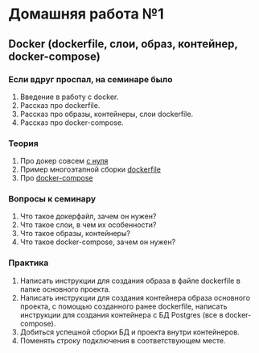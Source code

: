 # Домашняя работа №1

## Docker (dockerfile, слои, образ, контейнер, docker-compose)

### Если вдруг проспал, на семинаре было
1) Введение в работу с docker.
2) Рассказ про dockerfile.
3) Рассказ про образы, контейнеры, слои dockerfile.
4) Рассказ про docker-compose.

### Теория
1. Про докер совсем [с нуля](https://habr.com/ru/articles/346634/)
2. Пример многоэтапной сборки [dockerfile](https://habr.com/ru/articles/713942/)
3. Про [docker-compose](https://learn.microsoft.com/en-us/dotnet/architecture/microservices/multi-container-microservice-net-applications/multi-container-applications-docker-compose)

### Вопросы к семинару
1) Что такое докерфайл, зачем он нужен?
2) Что такое слои, в чем их особенности?
3) Что такое образы, контейнеры?
4) Что такое docker-compose, зачем он нужен?

### Практика
1) Написать инструкции для создания образа в файле dockerfile в папке основного проекта.
2) Написать инструкции для создания контейнера образа основного проекта,
с помощью созданного ранее dockerfile, написать инструкции для создания контейнера с БД Postgres (все в docker-compose).
3) Добиться успешной сборки БД и проекта внутри контейнеров.
4) Поменять строку подключения в соответствующем месте.



